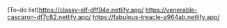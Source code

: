 (To-do list)https://classy-elf-dff94e.netlify.app/
https://venerable-cascaron-df7c82.netlify.app/
https://fabulous-treacle-a964ab.netlify.app/
